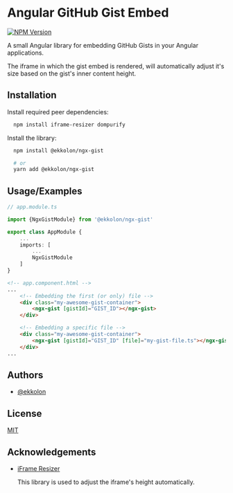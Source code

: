 
# Angular GitHub Gist Embed

[![NPM Version][npm-image]][npm-url]

A small Angular library for embedding GitHub Gists in your Angular applications.

The iframe in which the gist embed is rendered, will automatically adjust it's size based on the gist's inner content height.

[npm-image]: https://img.shields.io/npm/v/@ekkolon/ngx-gist.svg
[npm-url]: https://npmjs.org/package/@ekkolon/ngx-gist

## Installation

Install required peer dependencies:

```bash
  npm install iframe-resizer dompurify
```

Install the library:


```bash
  npm install @ekkolon/ngx-gist

  # or
  yarn add @ekkolon/ngx-gist
```

    
## Usage/Examples

```ts
// app.module.ts

import {NgxGistModule} from '@ekkolon/ngx-gist'

export class AppModule {
    ...
    imports: [
        ...
        NgxGistModule
    ]
}
```

```html
<!-- app.component.html -->
... 
    <!-- Embedding the first (or only) file -->
    <div class="my-awesome-gist-container">
        <ngx-gist [gistId]="GIST_ID"></ngx-gist>
    </div>

    <!-- Embedding a specific file -->
    <div class="my-awesome-gist-container">
        <ngx-gist [gistId]="GIST_ID" [file]="my-gist-file.ts"></ngx-gist>
    </div>
...
```


## Authors

- [@ekkolon](https://www.github.com/ekkolon)


## License

[MIT](https://choosealicense.com/licenses/mit/)


## Acknowledgements

 - [iFrame Resizer](https://github.com/davidjbradshaw/iframe-resizer/)
        
    This library is used to adjust the iframe's height automatically.
